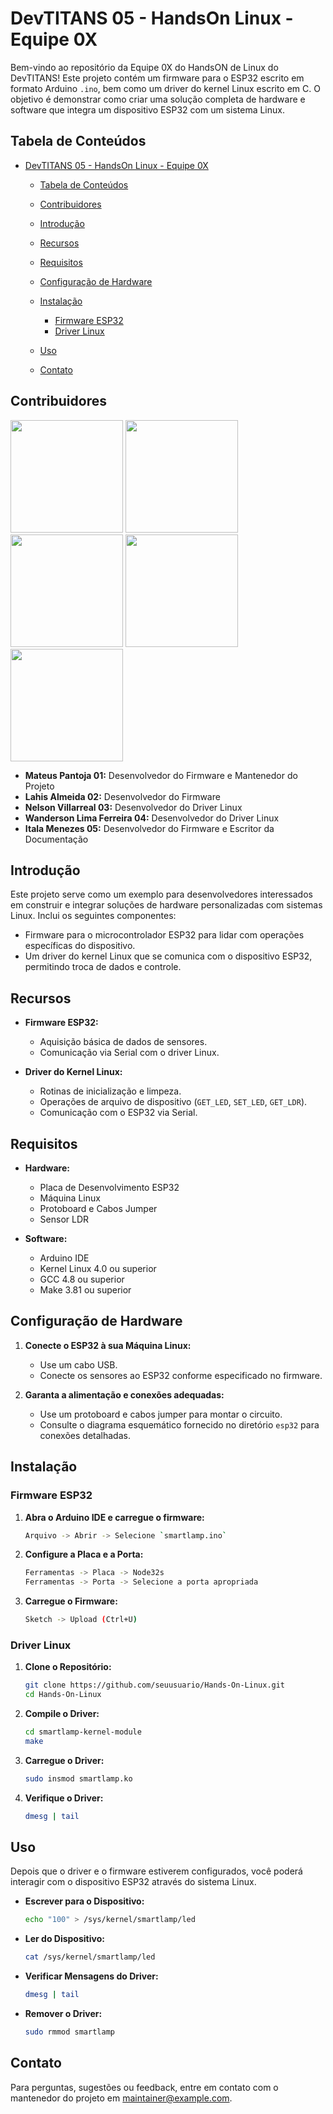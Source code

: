 

# DevTITANS 05 - HandsOn Linux - Equipe 0X

Bem-vindo ao repositório da Equipe 0X do HandsON de Linux do DevTITANS! Este projeto contém um firmware para o ESP32 escrito em formato Arduino `.ino`, bem como um driver do kernel Linux escrito em C. O objetivo é demonstrar como criar uma solução completa de hardware e software que integra um dispositivo ESP32 com um sistema Linux.

## Tabela de Conteúdos

- [DevTITANS 05 - HandsOn Linux - Equipe 0X](#devtitans-05---handson-linux---equipe-0x)
  - [Tabela de Conteúdos](#tabela-de-conteúdos)
  - [Contribuidores](#contribuidores)
  - [Introdução](#introdução)
  - [Recursos](#recursos)
  - [Requisitos](#requisitos)
  - [Configuração de Hardware](#configuração-de-hardware)
  - [Instalação](#instalação)
    - [Firmware ESP32](#firmware-esp32)
    - [Driver Linux](#driver-linux)
  - [Uso](#uso)

  - [Contato](#contato)


## Contribuidores
<img src="https://github.com/user-attachments/assets/830648f1-1dd6-443b-83ef-7be8c4b237dd" width="180" >
<img src="https://github.com/user-attachments/assets/c65d095c-7b32-48a2-90f1-0053934c7da2" width="180" >
<img src="https://github.com/user-attachments/assets/5a5fa6a2-f8dc-47b5-bf17-df98449addf0" width="180" >
<img src="https://github.com/user-attachments/assets/d197148a-0e62-4c30-94b5-e6261f90ae71" width="180" >
<img src="https://github.com/user-attachments/assets/5d9a4c44-9c71-4542-9972-fa673815b108" width="180" >


- **Mateus Pantoja 01:** Desenvolvedor do Firmware e Mantenedor do Projeto
- **Lahis Almeida 02:** Desenvolvedor do Firmware
- **Nelson Villarreal 03:** Desenvolvedor do Driver Linux
- **Wanderson Lima Ferreira 04:** Desenvolvedor do Driver Linux
- **Itala Menezes 05:** Desenvolvedor do Firmware e Escritor da Documentação

## Introdução

Este projeto serve como um exemplo para desenvolvedores interessados em construir e integrar soluções de hardware personalizadas com sistemas Linux. Inclui os seguintes componentes:
- Firmware para o microcontrolador ESP32 para lidar com operações específicas do dispositivo.
- Um driver do kernel Linux que se comunica com o dispositivo ESP32, permitindo troca de dados e controle.

## Recursos

- **Firmware ESP32:**
  - Aquisição básica de dados de sensores.
  - Comunicação via Serial com o driver Linux.
  
- **Driver do Kernel Linux:**
  - Rotinas de inicialização e limpeza.
  - Operações de arquivo de dispositivo (`GET_LED`, `SET_LED`, `GET_LDR`).
  - Comunicação com o ESP32 via Serial.

## Requisitos

- **Hardware:**
  - Placa de Desenvolvimento ESP32
  - Máquina Linux
  - Protoboard e Cabos Jumper
  - Sensor LDR
  
- **Software:**
  - Arduino IDE
  - Kernel Linux 4.0 ou superior
  - GCC 4.8 ou superior
  - Make 3.81 ou superior

## Configuração de Hardware

1. **Conecte o ESP32 à sua Máquina Linux:**
    - Use um cabo USB.
    - Conecte os sensores ao ESP32 conforme especificado no firmware.

2. **Garanta a alimentação e conexões adequadas:**
    - Use um protoboard e cabos jumper para montar o circuito.
    - Consulte o diagrama esquemático fornecido no diretório `esp32` para conexões detalhadas.

## Instalação

### Firmware ESP32

1. **Abra o Arduino IDE e carregue o firmware:**
    ```sh
    Arquivo -> Abrir -> Selecione `smartlamp.ino`
    ```

2. **Configure a Placa e a Porta:**
    ```sh
    Ferramentas -> Placa -> Node32s
    Ferramentas -> Porta -> Selecione a porta apropriada
    ```

3. **Carregue o Firmware:**
    ```sh
    Sketch -> Upload (Ctrl+U)
    ```

### Driver Linux

1. **Clone o Repositório:**
    ```sh
    git clone https://github.com/seuusuario/Hands-On-Linux.git
    cd Hands-On-Linux
    ```

2. **Compile o Driver:**
    ```sh
    cd smartlamp-kernel-module
    make
    ```

3. **Carregue o Driver:**
    ```sh
    sudo insmod smartlamp.ko
    ```

4. **Verifique o Driver:**
    ```sh
    dmesg | tail
    ```

## Uso

Depois que o driver e o firmware estiverem configurados, você poderá interagir com o dispositivo ESP32 através do sistema Linux.

- **Escrever para o Dispositivo:**
    ```sh
    echo "100" > /sys/kernel/smartlamp/led
    ```

- **Ler do Dispositivo:**
    ```sh
    cat /sys/kernel/smartlamp/led
    ```

- **Verificar Mensagens do Driver:**
    ```sh
    dmesg | tail
    ```

- **Remover o Driver:**
    ```sh
    sudo rmmod smartlamp
    ```
    
## Contato

Para perguntas, sugestões ou feedback, entre em contato com o mantenedor do projeto em [maintainer@example.com](mailto:maintainer@example.com).
